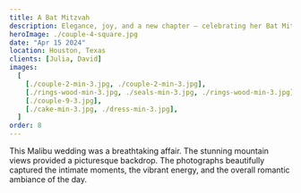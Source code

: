 ```yaml
---
title: A Bat Mitzvah
description: Elegance, joy, and a new chapter — celebrating her Bat Mitzvah in style.
heroImage: ./couple-4-square.jpg
date: "Apr 15 2024"
location: Houston, Texas
clients: [Julia, David]
images:
  [
    [./couple-2-min-3.jpg, ./couple-2-min-3.jpg],
    [./rings-wood-min-3.jpg, ./seals-min-3.jpg, ./rings-wood-min-3.jpg],
    [./couple-9-3.jpg],
    [./cake-min-3.jpg, ./dress-min-3.jpg],
  ]
order: 8
---
```


This Malibu wedding was a breathtaking affair. The stunning mountain views provided a picturesque backdrop. The photographs beautifully captured the intimate moments, the vibrant energy, and the overall romantic ambiance of the day.
